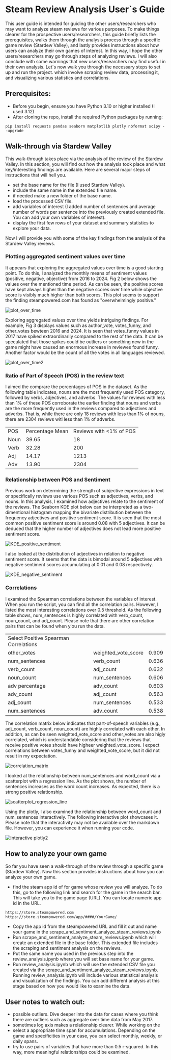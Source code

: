 # Steam Review Analysis User`s Guide
This user guide is intended for guiding the other users/researchers who may want to analyze steam reviews for various purposes. To make things clearer for the prospective users/researchers, this guide briefly lists the prerequisites, walks them through the analysis process through a specific game review (Stardew Valley), and lastly provides instructions about how users can analyze their own games of interest. In this way, I hope the other users/researchers may go through steps of analyzing reviews. I will also conclude with some warnings that new users/researchers may find useful in their own analysis. Let`s now walk you through the necessary steps to set up and run the project. which involve scraping review data, processing it, and visualizing various statistics and correlations.

## Prerequisites:

- Before you begin, ensure you have Python 3.10 or higher installed (I used 3.12)
- After cloning the repo, install the required Python packages by running:
```
pip install requests pandas seaborn matplotlib plotly nbformat scipy --upgrade
```
## Walk-through via Stardew Valley
This walk-through takes place via the analysis of the review of the Stardew Valley. In this section, you will find out how the analysis took place and what key/interesting findings are available. Here are several major steps of instructions that will hell you.

- set the base name for the file (I used Stardew Valley).
- include the same name in the extended file name.
- if needed make a new folder of the base name.
- load the processed CSV file.
- add variables of interest (I added number of sentences and average number of words per sentence into the previously created extended file. You can add your own variables of interest).
- display the first few rows of your dataset and summary statistics to explore your data.

Now I will provide you with some of the key findings from the analysis of the Stardew Valley reviews.

### Plotting aggregated sentiment values over time
It appears that exploring the aggregated values over time is a good starting point. To do this, I analyzed the monthly means of sentiment values (positive, negative, objective) from 2016 to 2024. Fig 2 below shows the values over the mentioned time period. As can be seen, the positive scores have kept always higher than the negative scores over time while objective score is visibly much higher than both scores. This plot seems to support the finding steampowered.com has found as "overwhelmingly positive."

![plot_over_time](https://github.com/user-attachments/assets/474fe88e-b8e1-47bf-89a6-b694ddc0e7bf)

Exploring aggregated values over time yields intriguing findings. For example, Fig 3 displays values such as author_vote, votes_funny, and other_votes bewteen 2016 and 2024. It is seen that votes_funny values in 2017 have spiked extraordinarily compared to the rest of the data. It can be speculated that those spikes could be outliers or something new in the game might have caused an enormous increase in reviewes found funny. Another factor would be the count of all the votes in all languages reviewed. 

![plot_over_time2](https://github.com/user-attachments/assets/4a1f8c5c-18b8-4956-85ba-71f226bca2ac)

### Ratio of Part of Speech (POS) in the review text
I aimed the comprare the percentages of POS in the dataset. As the following table indicates, nouns are the most frequently used POS category, followed by verbs, adjectives, and adverbs. The values for reviews with less than 1% of these POS corroborate the earlier finding that nouns and verbs are the more frequently used in the reviews compared to adjectives and adverbs. That is, while there are only 18 reviews with less than 1% of nouns, there are 2304 reviews witl less than 1% of adverbs. 

<table>
    <tr>
        <td>POS</td>
        <td>Percentage Mean</td>
        <td>Reviews with <1% of POS</td>
    </tr>
    <tr>
        <td>Noun</td>
        <td>39.65</td>
        <td>18</td>
    </tr>
    <tr>
        <td>Verb</td>
        <td>32.28</td>
        <td>200</td>
    </tr>
    <tr>
        <td>Adj</td>
        <td>14.17</td>
        <td>1213</td>
    </tr>
    <tr>
        <td>Adv</td>
        <td>13.90</td>
        <td>2304</td>
    </tr>
</table>

### Relationship between POS and Sentiment 
Previous work on determining the strength of subjective expressions in text or specifically reviews use various POS such as adjectives, verbs, and nouns. In this analysis, I examined how adjectives relate to the sentiment of the reviews. The Seaborn KDE plot below can be interpreted as a two-dimentional histogram mapping the bivariate distribution between the frequency adjectives and positive sentiment score. It is seen that the most common positive sentiment score is around 0.08 with 5 adjectives. It can be deduced that the higher number of adjectives does not lead more positive sentiment score.

![KDE_positive_sentiment](https://github.com/user-attachments/assets/fc38f5f8-6228-4a48-88c4-efe345216e86)

I also looked at the distribution of adjectives in relation to negative sentiment score. It seems that the data is bimodal around 5 adjectives with negative sentiment scores accumulating at 0.01 and 0.08 respectively.

![KDE_negative_sentiment](https://github.com/user-attachments/assets/fa554dd7-391c-491d-84a4-c1dd883ed161)

### Correlations
I examined the Spearman correlations between the variables of interest. When you run the script, you can find all the correlation pairs. However, I listed the most interesting correlations over 0.5 threshold. As the following table shows, num_sentences is highly correlated with verb_count, noun_count, and adj_count. Please note that there are other correlation pairs that can be found when yiou run the data.

<table>
    <tr>
        <td>Select Positive Spearman Correlations</td>
    </tr>
    <tr>
        <td>other_votes</td>
        <td>weighted_vote_score</td>
        <td>0.909</td>
    </tr>
    <tr>
        <td>num_sentences</td>
        <td>verb_count</td>
        <td>0.636</td>
    </tr>
    <tr>
        <td>verb_count</td>
        <td>adj_count</td>
        <td>0.632</td>
    </tr>
    <tr>
        <td>noun_count</td>
        <td>num_sentences</td>
        <td>0.606</td>
    </tr>
    <tr>
        <td>adv percentage</td>
        <td>adv_count</td>
        <td>0.603</td>
    </tr>
    <tr>
        <td>adv_count</td>
        <td>adj_count</td>
        <td>0.563</td>
    </tr>
    <tr>
        <td>adj_count</td>
        <td>num_sentences</td>
        <td>0.533</td>
    </tr>
    <tr>
        <td>num_sentences</td>
        <td>adv_count</td>
        <td>0.538</td>
    </tr>
</table>

The correlation matrix below indicates that part-of-speech variables (e.g., adj_count, verb_count, noun_count) are highly correlated with each other. In addition, as can be seen weighted_vote_score and other_votes are also higly correlated, which is understandable considering that the reviews that receive positive votes should have higheer weighted_vote_score. I expect correlations between votes_funny and weighted_vote_score, but it did not result in my expectation. 

![correlation_matrix](https://github.com/user-attachments/assets/1759073d-95ee-4eae-98b1-0d78854deb98)

I looked at the relationship between num_sentences and word_count via a scatterplot with a regression line. As the plot shows, the number of sentences increases as the word count increases. As expected, there is a strong positive relationship. 

![scatterplot_regression_line](https://github.com/user-attachments/assets/416eb565-1768-47ca-b364-c8bb7037ae73)

Using the plotly, I also examined the relationship between word_count and num_sentences interactively. The following interactive plot showcases it. Please note that the interactivity may not be available over the markdown file. However, you can experience it when running your code.

![interactive plotly2](https://github.com/user-attachments/assets/049e0897-88ff-4064-b875-76a802051c11)

## How to analyze your own game
So far you have seen a walk-through of the review through a specific game (Stardew Valley). Now this section provides instructions about how you can analyze your own game.

- find the steam app id of for game whose review you will analyze. To do this, go to the following link and search for the game in the search bar. This will take you to the game page (URL). You can locate numeric app id in the URL.
```
https://store.steampowered.com
https://store.steampowered.com/app/####/YourGame/
```
- Copy the app id from the steampowered URL and fill it out and name your game in the scrape_and_sentiment_analyze_steam_reviews.ipynb
- Run scrape_and_sentiment_analyze_steam_reviews.ipynb which will create an extended file in the base folder. This extended file includes the scraping and sentiment analysis on the reviews.
- Put the same name you used in the previous step into the review_analysis.ipynb where you will set base name for your game.
- Run review_analysis.ipynb which will use the extended CSV file you created via the scrape_and_sentiment_analyze_steam_reviews.ipynb. Running review_analysis.ipynb will include various statistical analysis and visualization of the findings. You can add different analysis at this stage based on how you would like to examine the data.


## User notes to watch out:
- possible outliers. Dive deeper into the data for cases where you think there are outliers such as aggregate over time data from May 2017.
- sometimes log axis makes a relationship clearer. While working on the 
- select a appropriate time span for accumulations. Depending on the game and specificities in your case, you can select monthly, weekly, or daily spans. 
- try to use pairs of variables that have more than 0.5 r-squared. In this way, more meaningful relationships could be examined. 
